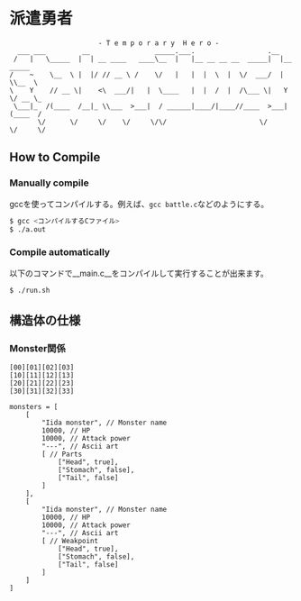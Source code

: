 # 派遣勇者

```
                      - T e m p o r a r y  H e r o -
  ___ ___         __                _____.___.                  .__
 /   |   \_____  |  | __ ____   ____\__  |   |__ __ __ __  _____|  |__ _____
/    ~    \__  \ |  |/ // __ \ /    \/   |   |  |  \  |  \/  ___/  |  \\__  \
\    Y    // __ \|    <\  ___/|   |  \____   |  |  /  |  /\___ \|   Y  \/ __ \_
 \___|_  /(____  /__|_ \\___  >___|  / ______|____/|____//____  >___|  (____  /
       \/      \/     \/    \/     \/\/                       \/     \/     \/
```

## How to Compile

### Manually compile

gccを使ってコンパイルする。例えば、`gcc battle.c`などのようにする。

```bash
$ gcc <コンパイルするCファイル>
$ ./a.out
```

### Compile automatically

以下のコマンドで__main.c__をコンパイルして実行することが出来ます。

```bash
$ ./run.sh
```

## 構造体の仕様

### Monster関係

```
[00][01][02][03]
[10][11][12][13]
[20][21][22][23]
[30][31][32][33]

monsters = [
    [
        "Iida monster", // Monster name
        10000, // HP
        10000, // Attack power
        "---", // Ascii art
        [ // Parts
            ["Head", true],
            ["Stomach", false],
            ["Tail", false]
        ]
    ],
    [
        "Iida monster", // Monster name
        10000, // HP
        10000, // Attack power
        "---", // Ascii art
        [ // Weakpoint
            ["Head", true],
            ["Stomach", false],
            ["Tail", false]
        ]
    ]
]
```
